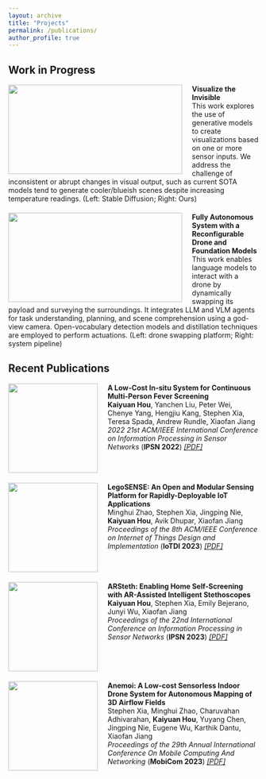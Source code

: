 ```yaml
---
layout: archive
title: "Projects"
permalink: /publications/
author_profile: true
---
```



Work in Progress
---
<div style="margin-bottom: 20px;">
    <img src="http://hou-kaiyuan.github.io/images/vivify.gif" align="left" width="350" height="180" style="margin-right: 20px;"/> 
    <b>Visualize the Invisible</b>
    <br>
    This work explores the use of generative models to create visualizations based on one or more sensor inputs. We address the challenge of inconsistent or abrupt changes in visual output, such as current SOTA models tend to generate cooler/blueish scenes despite increasing temperature readings. (Left: Stable Diffusion; Right: Ours)
    <br clear="left"/>
</div>

<div style="margin-bottom: 20px;"> 
    <img src="http://hou-kaiyuan.github.io/images/rasp.gif" align="left" width="350" height="180" style="margin-right: 20px;"/> <b>Fully Autonomous System with a Reconfigurable Drone and Foundation Models</b> 
    <br> This work enables language models to interact with a drone by dynamically swapping its payload and surveying the surroundings. It integrates LLM and VLM agents for task understanding, planning, and scene comprehension using a god-view camera. Open-vocabulary detection models and distillation techniques are employed to perform actuations. (Left: drone swapping platform; Right: system pipeline) 
    <br clear="left"/> 
</div>



Recent Publications
---

<!-- Paper 1 -->
<div style="margin-bottom: 20px;">
    <img src="http://hou-kaiyuan.github.io/images/publications/fever.png" align="left" width="180" height="180" style="margin-right: 20px;"/> 
    <b>A Low-Cost In-situ System for Continuous Multi-Person Fever Screening</b><br>
    <b>Kaiyuan Hou</b>, Yanchen Liu, Peter Wei, Chenye Yang, Hengjiu Kang, Stephen Xia, Teresa Spada, Andrew Rundle, Xiaofan Jiang<br>
    <i>2022 21st ACM/IEEE International Conference on Information Processing in Sensor Networks </i> (<b>IPSN 2022</b>)
    <i><a href="https://ieeexplore.ieee.org/abstract/document/9825960">[PDF]</a></i>
    <br clear="left"/>
</div>

<!-- Paper 2 -->
<div style="margin-bottom: 20px;">
    <img src="http://hou-kaiyuan.github.io/images/publications/legosense.png" align="left" width="180" height="180" style="margin-right: 20px;"/> 
    <b>LegoSENSE: An Open and Modular Sensing Platform for Rapidly-Deployable IoT Applications</b> <br>
    Minghui Zhao, Stephen Xia, Jingping Nie, <b>Kaiyuan Hou</b>, Avik Dhupar, Xiaofan Jiang<br>
    <i>Proceedings of the 8th ACM/IEEE Conference on Internet of Things Design and Implementation</i> (<b>IoTDI 2023</b>)
    <i><a href="https://dl.acm.org/doi/abs/10.1145/3576842.3582369">[PDF]</a></i>
    <br clear="left"/>
</div>

<!-- Paper 3 -->
<div style="margin-bottom: 20px;">
    <img src="http://hou-kaiyuan.github.io/images/publications/arsteth.png" align="left" width="180" height="180" style="margin-right: 20px;"/> 
    <b>ARSteth: Enabling Home Self-Screening with AR-Assisted Intelligent Stethoscopes</b> <br>
    <b>Kaiyuan Hou</b>, Stephen Xia, Emily Bejerano, Junyi Wu, Xiaofan Jiang<br>
    <i>Proceedings of the 22nd International Conference on Information Processing in Sensor Networks</i> (<b>IPSN 2023</b>)
    <i><a href="https://dl.acm.org/doi/abs/10.1145/3583120.3586962">[PDF]</a></i>
    <br clear="left"/>
</div>


<!-- Paper 4 -->
<div style="margin-bottom: 20px;">
    <img src="http://hou-kaiyuan.github.io/images/publications/airflow.png" align="left" width="180" height="180" style="margin-right: 20px;"/> 
    <b>Anemoi: A Low-cost Sensorless Indoor Drone System for Autonomous Mapping of 3D Airflow Fields</b><br>
    Stephen Xia, Minghui Zhao, Charuvahan Adhivarahan, <b>Kaiyuan Hou</b>, Yuyang Chen, Jingping Nie, Eugene Wu, Karthik Dantu, Xiaofan Jiang<br>
    <i>Proceedings of the 29th Annual International Conference On Mobile Computing And Networking</i> (<b>MobiCom 2023</b>)
    <i><a href="https://dl.acm.org/doi/pdf/10.1145/3570361.3613292">[PDF]</a></i>
    <br clear="left"/>
</div>


